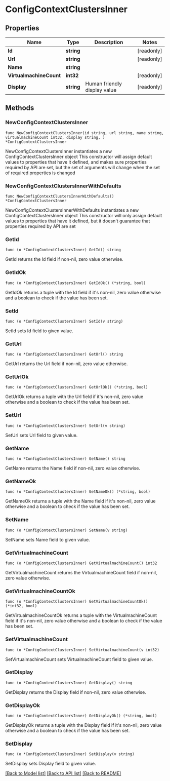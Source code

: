 # ConfigContextClustersInner

## Properties

Name | Type | Description | Notes
------------ | ------------- | ------------- | -------------
**Id** | **string** |  | [readonly] 
**Url** | **string** |  | [readonly] 
**Name** | **string** |  | 
**VirtualmachineCount** | **int32** |  | [readonly] 
**Display** | **string** | Human friendly display value | [readonly] 

## Methods

### NewConfigContextClustersInner

`func NewConfigContextClustersInner(id string, url string, name string, virtualmachineCount int32, display string, ) *ConfigContextClustersInner`

NewConfigContextClustersInner instantiates a new ConfigContextClustersInner object
This constructor will assign default values to properties that have it defined,
and makes sure properties required by API are set, but the set of arguments
will change when the set of required properties is changed

### NewConfigContextClustersInnerWithDefaults

`func NewConfigContextClustersInnerWithDefaults() *ConfigContextClustersInner`

NewConfigContextClustersInnerWithDefaults instantiates a new ConfigContextClustersInner object
This constructor will only assign default values to properties that have it defined,
but it doesn't guarantee that properties required by API are set

### GetId

`func (o *ConfigContextClustersInner) GetId() string`

GetId returns the Id field if non-nil, zero value otherwise.

### GetIdOk

`func (o *ConfigContextClustersInner) GetIdOk() (*string, bool)`

GetIdOk returns a tuple with the Id field if it's non-nil, zero value otherwise
and a boolean to check if the value has been set.

### SetId

`func (o *ConfigContextClustersInner) SetId(v string)`

SetId sets Id field to given value.


### GetUrl

`func (o *ConfigContextClustersInner) GetUrl() string`

GetUrl returns the Url field if non-nil, zero value otherwise.

### GetUrlOk

`func (o *ConfigContextClustersInner) GetUrlOk() (*string, bool)`

GetUrlOk returns a tuple with the Url field if it's non-nil, zero value otherwise
and a boolean to check if the value has been set.

### SetUrl

`func (o *ConfigContextClustersInner) SetUrl(v string)`

SetUrl sets Url field to given value.


### GetName

`func (o *ConfigContextClustersInner) GetName() string`

GetName returns the Name field if non-nil, zero value otherwise.

### GetNameOk

`func (o *ConfigContextClustersInner) GetNameOk() (*string, bool)`

GetNameOk returns a tuple with the Name field if it's non-nil, zero value otherwise
and a boolean to check if the value has been set.

### SetName

`func (o *ConfigContextClustersInner) SetName(v string)`

SetName sets Name field to given value.


### GetVirtualmachineCount

`func (o *ConfigContextClustersInner) GetVirtualmachineCount() int32`

GetVirtualmachineCount returns the VirtualmachineCount field if non-nil, zero value otherwise.

### GetVirtualmachineCountOk

`func (o *ConfigContextClustersInner) GetVirtualmachineCountOk() (*int32, bool)`

GetVirtualmachineCountOk returns a tuple with the VirtualmachineCount field if it's non-nil, zero value otherwise
and a boolean to check if the value has been set.

### SetVirtualmachineCount

`func (o *ConfigContextClustersInner) SetVirtualmachineCount(v int32)`

SetVirtualmachineCount sets VirtualmachineCount field to given value.


### GetDisplay

`func (o *ConfigContextClustersInner) GetDisplay() string`

GetDisplay returns the Display field if non-nil, zero value otherwise.

### GetDisplayOk

`func (o *ConfigContextClustersInner) GetDisplayOk() (*string, bool)`

GetDisplayOk returns a tuple with the Display field if it's non-nil, zero value otherwise
and a boolean to check if the value has been set.

### SetDisplay

`func (o *ConfigContextClustersInner) SetDisplay(v string)`

SetDisplay sets Display field to given value.



[[Back to Model list]](../README.md#documentation-for-models) [[Back to API list]](../README.md#documentation-for-api-endpoints) [[Back to README]](../README.md)


